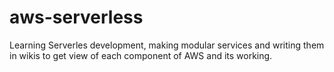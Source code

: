 # aws-serverless

Learning Serverles development, making modular services and writing them in wikis to get view of each component of AWS and its working.
